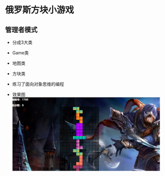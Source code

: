 # 俄罗斯方块小游戏

## 管理者模式 ##

- 分成3大类
- Game类
- 地图类
- 方块类
- 练习了面向对象思维的编程

- 效果图 ![图片](https://raw.githubusercontent.com/Jioh-L-Y-C/elsfangkuai/master/project-image/TIM%E6%88%AA%E5%9B%BE20190302223701.png)
